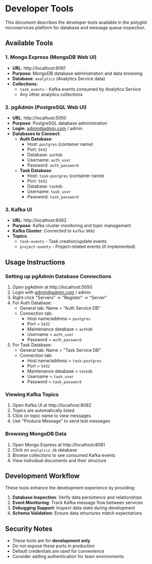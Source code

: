 # Developer Tools

This document describes the developer tools available in the polyglot microservices platform for database and message queue inspection.

## Available Tools

### 1. Mongo Express (MongoDB Web UI)
- **URL**: http://localhost:8081
- **Purpose**: MongoDB database administration and data browsing
- **Database**: `analytics` (Analytics Service data)
- **Collections**: 
  - `task_events` - Kafka events consumed by Analytics Service
  - Any other analytics collections

### 2. pgAdmin (PostgreSQL Web UI)
- **URL**: http://localhost:5050
- **Purpose**: PostgreSQL database administration
- **Login**: admin@admin.com / admin
- **Databases to Connect**:
  - **Auth Database**: 
    - Host: `postgres` (container name)
    - Port: `5432`
    - Database: `authdb`
    - Username: `auth_user`
    - Password: `auth_password`
  - **Task Database**:
    - Host: `task-postgres` (container name)  
    - Port: `5432`
    - Database: `taskdb`
    - Username: `task_user`
    - Password: `task_password`

### 3. Kafka UI
- **URL**: http://localhost:8082
- **Purpose**: Kafka cluster monitoring and topic management
- **Kafka Cluster**: Connected to `kafka:9092`
- **Topics**:
  - `task-events` - Task creation/update events
  - `project-events` - Project-related events (if implemented)

## Usage Instructions

### Setting up pgAdmin Database Connections

1. Open pgAdmin at http://localhost:5050
2. Login with admin@admin.com / admin
3. Right-click "Servers" → "Register" → "Server"
4. For Auth Database:
   - General tab: Name = "Auth Service DB"
   - Connection tab: 
     - Host name/address = `postgres`
     - Port = `5432`
     - Maintenance database = `authdb`
     - Username = `auth_user`
     - Password = `auth_password`
5. For Task Database:
   - General tab: Name = "Task Service DB"
   - Connection tab:
     - Host name/address = `task-postgres`
     - Port = `5432`
     - Maintenance database = `taskdb`
     - Username = `task_user`
     - Password = `task_password`

### Viewing Kafka Topics

1. Open Kafka UI at http://localhost:8082
2. Topics are automatically listed
3. Click on topic name to view messages
4. Use "Produce Message" to send test messages

### Browsing MongoDB Data

1. Open Mongo Express at http://localhost:8081
2. Click on `analytics_db` database
3. Browse collections to see consumed Kafka events
4. View individual documents and their structure

## Development Workflow

These tools enhance the development experience by providing:

1. **Database Inspection**: Verify data persistence and relationships
2. **Event Monitoring**: Track Kafka message flow between services  
3. **Debugging Support**: Inspect data state during development
4. **Schema Validation**: Ensure data structures match expectations

## Security Notes

- These tools are for **development only**
- Do not expose these ports in production
- Default credentials are used for convenience
- Consider adding authentication for team environments